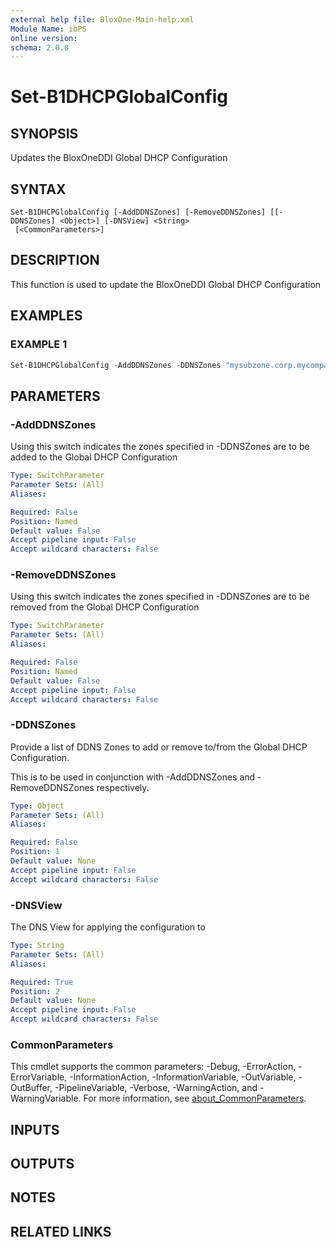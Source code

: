 ```yaml
---
external help file: BloxOne-Main-help.xml
Module Name: ibPS
online version:
schema: 2.0.0
---
```


# Set-B1DHCPGlobalConfig

## SYNOPSIS
Updates the BloxOneDDI Global DHCP Configuration

## SYNTAX

```
Set-B1DHCPGlobalConfig [-AddDDNSZones] [-RemoveDDNSZones] [[-DDNSZones] <Object>] [-DNSView] <String>
 [<CommonParameters>]
```

## DESCRIPTION
This function is used to update the BloxOneDDI Global DHCP Configuration

## EXAMPLES

### EXAMPLE 1
```powershell
Set-B1DHCPGlobalConfig -AddDDNSZones -DDNSZones "mysubzone.corp.mycompany.com" -DNSView "default"
```

## PARAMETERS

### -AddDDNSZones
Using this switch indicates the zones specified in -DDNSZones are to be added to the Global DHCP Configuration

```yaml
Type: SwitchParameter
Parameter Sets: (All)
Aliases:

Required: False
Position: Named
Default value: False
Accept pipeline input: False
Accept wildcard characters: False
```

### -RemoveDDNSZones
Using this switch indicates the zones specified in -DDNSZones are to be removed from the Global DHCP Configuration

```yaml
Type: SwitchParameter
Parameter Sets: (All)
Aliases:

Required: False
Position: Named
Default value: False
Accept pipeline input: False
Accept wildcard characters: False
```

### -DDNSZones
Provide a list of DDNS Zones to add or remove to/from the Global DHCP Configuration.

This is to be used in conjunction with -AddDDNSZones and -RemoveDDNSZones respectively.

```yaml
Type: Object
Parameter Sets: (All)
Aliases:

Required: False
Position: 1
Default value: None
Accept pipeline input: False
Accept wildcard characters: False
```

### -DNSView
The DNS View for applying the configuration to

```yaml
Type: String
Parameter Sets: (All)
Aliases:

Required: True
Position: 2
Default value: None
Accept pipeline input: False
Accept wildcard characters: False
```

### CommonParameters
This cmdlet supports the common parameters: -Debug, -ErrorAction, -ErrorVariable, -InformationAction, -InformationVariable, -OutVariable, -OutBuffer, -PipelineVariable, -Verbose, -WarningAction, and -WarningVariable. For more information, see [about_CommonParameters](http://go.microsoft.com/fwlink/?LinkID=113216).

## INPUTS

## OUTPUTS

## NOTES

## RELATED LINKS
